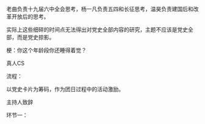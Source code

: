 老曲负责十九届六中全会思考，杨一凡负责五四和长征思考，温昊负责建国后和改革开放后的思考。



实际上这些细碎的时间点无法得出对党史全部内容的研究，主题不应该是党史全部，而是党史掠影。



梗：你这个年龄段你还睡得着觉？

真人CS



流程：

以党史卡片为筹码，作为团日过程中的活动激励。

主持人致辞

环节一：

